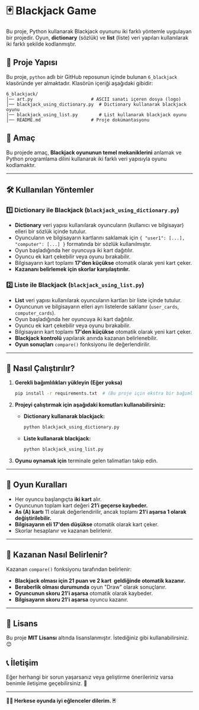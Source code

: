 # 🃏 Blackjack Game

Bu proje, Python kullanarak Blackjack oyununu iki farklı yöntemle uygulayan bir projedir. Oyun, **dictionary** (sözlük) ve **list** (liste) veri yapıları kullanılarak iki farklı şekilde kodlanmıştır.

## 📌 Proje Yapısı

Bu proje, `python` adlı bir GitHub reposunun içinde bulunan `6_blackjack` klasöründe yer almaktadır. Klasörün içeriği aşağıdaki gibidir:

```
6_blackjack/
│── art.py                      # ASCII sanatı içeren dosya (logo)
│── blackjack_using_dictionary.py  # Dictionary kullanarak blackjack oyunu
│── blackjack_using_list.py        # List kullanarak blackjack oyunu
│── README.md                   # Proje dokümantasyonu
```

## 🎯 Amaç

Bu projede amaç, **Blackjack oyununun temel mekaniklerini** anlamak ve Python programlama dilini kullanarak iki farklı veri yapısıyla oyunu kodlamaktır.

---

## 🛠 Kullanılan Yöntemler

### 1️⃣ Dictionary ile Blackjack (`blackjack_using_dictionary.py`)

- **Dictionary** veri yapısı kullanılarak oyuncuların (kullanıcı ve bilgisayar) elleri bir sözlük içinde tutulur.
- Oyuncuların ve bilgisayarın kartlarını saklamak için `{ "user1": [...], "computer": [...] }` formatında bir sözlük kullanılmıştır.
- Oyun başladığında her oyuncuya iki kart dağıtılır.
- Oyuncu ek kart çekebilir veya oyunu bırakabilir.
- Bilgisayarın kart toplamı **17'den küçükse** otomatik olarak yeni kart çeker.
- **Kazananı belirlemek için skorlar karşılaştırılır.**

### 2️⃣ Liste ile Blackjack (`blackjack_using_list.py`)

- **List** veri yapısı kullanılarak oyuncuların kartları bir liste içinde tutulur.
- Oyuncunun ve bilgisayarın elleri ayrı listelerde saklanır (`user_cards`, `computer_cards`).
- Oyun başladığında her oyuncuya iki kart dağıtılır.
- Oyuncu ek kart çekebilir veya oyunu bırakabilir.
- Bilgisayarın kart toplamı **17'den küçükse** otomatik olarak yeni kart çeker.
- **Blackjack kontrolü** yapılarak anında kazanan belirlenebilir.
- **Oyun sonuçları** `compare()` fonksiyonu ile değerlendirilir.

---

## 🚀 Nasıl Çalıştırılır?

1. **Gerekli bağımlılıkları yükleyin (Eğer yoksa)**

   ```sh
   pip install -r requirements.txt  # (Bu proje için ekstra bir bağımlılık bulunmamaktadır)
   ```

2. **Projeyi çalıştırmak için aşağıdaki komutları kullanabilirsiniz:**

   - **Dictionary kullanarak blackjack:**
     ```sh
     python blackjack_using_dictionary.py
     ```
   - **Liste kullanarak blackjack:**
     ```sh
     python blackjack_using_list.py
     ```

3. **Oyunu oynamak için** terminale gelen talimatları takip edin.

---

## 🎲 Oyun Kuralları

- Her oyuncu başlangıçta **iki kart** alır.
- Oyuncunun toplam kart değeri **21’i geçerse kaybeder.**
- **As (A) kartı** 11 olarak değerlendirilir, ancak toplamı **21'i aşarsa 1 olarak değiştirilebilir.**
- **Bilgisayarın eli 17'den düşükse** otomatik olarak kart çeker.
- Skorlar hesaplanır ve kazanan belirlenir.

---

## 📌 Kazanan Nasıl Belirlenir?

Kazanan `compare()` fonksiyonu tarafından belirlenir:

- **Blackjack olması için 21 puan ve 2 kart  geldiğinde otomatik kazanır.**
- **Beraberlik olması durumunda** oyun "Draw" olarak sonuçlanır.
- **Oyuncunun skoru 21'i aşarsa** otomatik olarak kaybeder.
- **Bilgisayarın skoru 21'i aşarsa** oyuncu kazanır.

---

## 📜 Lisans

Bu proje **MIT Lisansı** altında lisanslanmıştır. İstediğiniz gibi kullanabilirsiniz. 😊

## 📞 İletişim

Eğer herhangi bir sorun yaşarsanız veya geliştirme önerileriniz varsa benimle iletişime geçebilirsiniz. 🚀

---

**👨‍💻 Herkese oyunda iyi eğlenceler dilerim. 🃏**
